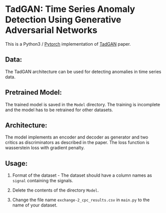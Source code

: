 # TadGAN: Time Series Anomaly Detection Using Generative Adversarial Networks

This is a Python3 / [Pytorch](https://pytorch.org/) implementation 
of [TadGAN](https://arxiv.org/abs/2009.07769) paper.

## Data:

The TadGAN architecture can be used for detecting anomalies in time series data.

## Pretrained Model:

The trained model is saved in the `Model` directory. The training is incomplete and the model has to be retrained for other datasets.

## Architecture:

The model implements an encoder and decoder as generator and two critics as discriminators as described in the paper. The loss function is wasserstein loss with gradient penalty.

## Usage:

1. Format of the dataset - The dataset should have a column names as `signal` containing the signals. 

2. Delete the contents of the directory `Model`.

3. Change the file name `exchange-2_cpc_results.csv` in `main.py` to the name of your dataset.
